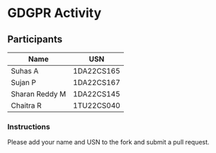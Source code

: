 # GDGPR Activity

## Participants

| Name   | USN        |
|--------|------------|
| Suhas A| 1DA22CS165 |
| Sujan P| 1DA22CS167 |
| Sharan Reddy M| 1DA22CS145|
| Chaitra R| 1TU22CS040|
### Instructions
Please add your name and USN to the fork and submit a pull request.

